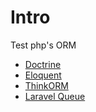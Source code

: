 # Intro

Test php's ORM

- [Doctrine](https://www.doctrine-project.org/)
- [Eloquent](https://laravel.com/docs/10.x/eloquent)
- [ThinkORM](https://github.com/top-think/think-orm)
- [Laravel Queue](https://laravel.com/docs/10.x/queues)
